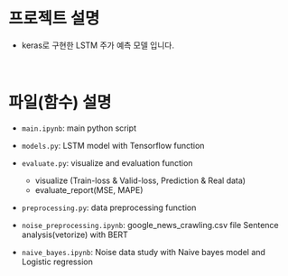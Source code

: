 # 프로젝트 설명

* keras로 구현한 LSTM 주가 예측 모델 입니다.

<br>

# 파일(함수) 설명

* `main.ipynb`: main python script  

* `models.py`: LSTM model with Tensorflow function  
* `evaluate.py`: visualize and evaluation function  
  * visualize (Train-loss & Valid-loss, Prediction & Real data)  
  * evaluate_report(MSE, MAPE)  
* `preprocessing.py`: data preprocessing function  
* `noise_preprocessing.ipynb`: google_news_crawling.csv file Sentence analysis(vetorize) with BERT  
* `naive_bayes.ipynb`: Noise data study with Naive bayes model and Logistic regression  